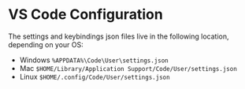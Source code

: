 # VS Code Configuration

The settings and keybindings json files live in the following location, depending on your OS:

* Windows `%APPDATA%\Code\User\settings.json`
* Mac `$HOME/Library/Application Support/Code/User/settings.json`
* Linux `$HOME/.config/Code/User/settings.json`